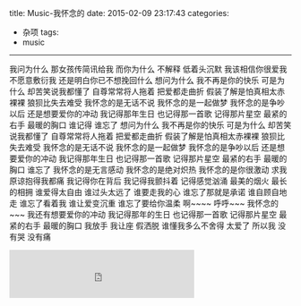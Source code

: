 title: Music-我怀念的
date: 2015-02-09 23:17:43
categories:
- 杂项
tags: 
- music
---

我问为什么 那女孩传简讯给我
而你为什么
不解释 低着头沉默
我该相信你很爱我
不愿意敷衍我
还是明白你已不想挽回什么
想问为什么
我不再是你的快乐
可是为什么
却苦笑说我都懂了
自尊常常将人拖着
把爱都走曲折
假装了解是怕真相太赤裸裸
狼狈比失去难受
我怀念的是无话不说
我怀念的是一起做梦
我怀念的是争吵以后
还是想要爱你的冲动
我记得那年生日
也记得那一首歌
记得那片星空
最紧的右手
最暖的胸口
谁记得
谁忘了
想问为什么
我不再是你的快乐
可是为什么
却苦笑说我都懂了
自尊常常将人拖着
把爱都走曲折
假装了解是怕真相太赤裸裸
狼狈比失去难受
我怀念的是无话不说
我怀念的是一起做梦
我怀念的是争吵以后
还是想要爱你的冲动
我记得那年生日
也记得那一首歌
记得那片星空
最紧的右手
最暖的胸口
谁忘了
我怀念的是无言感动
我怀念的是绝对炽热
我怀念的是你很激动
求我原谅抱得我都痛
我记得你在背后
我记得我颤抖着
记得感觉汹涌
最美的烟火
最长的相拥
谁爱得太自由
谁过头太远了
谁要走我的心
谁忘了那就是承诺
谁自顾自地走
谁忘了看着我
谁让爱变沉重
谁忘了要给你温柔
啊~~~~
呼呼~~~
我怀念的~~~
我还有想要爱你的冲动
我记得那年的生日
也记得那一首歌
记得那片星空
最紧的右手
最暖的胸口
我放手
我让座
假洒脱
谁懂我多么不舍得
太爱了
所以我
没有哭
没有痛

<iframe frameborder="no" border="0" marginwidth="0" marginheight="0" width=330 height=86 src="http://music.163.com/outchain/player?type=2&id=287063&auto=1&height=66"></iframe>
